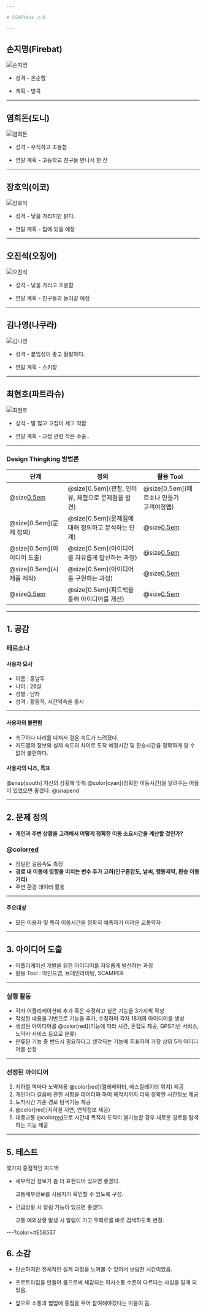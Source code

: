 ```yaml
---

# SSAFYens 소개

---
```


## 손지명(Firebat)

![손지명](./img/1.jpg)

* 성격 - 온순함

* 계획 - 방콕

---

## 염희돈(도니)

![염희돈](./img/2.jpg)

* 성격 - 우직하고 조용함

* 연말 계획 - 고등학교 친구들 만나서 한 잔

---

## 장호익(이코)

![장호익](./img/3.jpg)

* 성격 - 낯을 가리지만 밝다.

* 연말 계획 - 집에 있을 예정

---

## 오진석(오징어)

![오진석](./img/4.jpg)

* 성격 - 낯을 가리고 조용함

* 연말 계획 - 친구들과 놀러갈 예정

---

## 김나영(나쿠라)

![김나영](./img/5.jpg)

* 성격 - 붙임성이 좋고 활발하다.

* 연말 계획 - 스키장

---

## 최현호(파트라슈)

![최현호](./img/6.jpg)

* 성격 - 말 많고 고집이 세고 착함

* 연말 계획 - 교정 관련 작은 수술..

---

### Design Thingking 방법론

| 단계                    | 정의                                 | 활용 Tool                           |
|-------------------------|--------------------------------------|-------------------------------------|
| @size[0.5em](공감)| @size[0.5em](관찰, 인터뷰, 체험으로 문제점을 발견) | @size[0.5em](페르소나 만들기<br />고객여정맵) |
| @size[0.5em](문제 정의) | @size[0.5em](문제점에 대해 정의하고 분석하는 단계) | @size[0.5em](관점서술문)              |
| @size[0.5em](아이디어 도출) | @size[0.5em](아이디어를 자유롭게 발산하는 과정)    | @size[0.5em](SCAMPER)       |
| @size[0.5em](시제품 제작) | @size[0.5em](아이디어를 구현하는 과정)  | @size[0.5em](OVEN)   |
| @size[0.5em](테스트)          | @size[0.5em](피드백을 통해 아이디어를 개선)        | @size[0.5em](Pivot)          |

---
## 1. 공감
### 페르소나

#### 사용자 묘사
* 이름 : 홍날두
* 나이 : 26살
* 성별 : 남자
* 성격 : 활동적, 시간약속을 중시

---
#### 사용자의 불편함
* 축구하다 다리를 다쳐서 걸음 속도가 느려졌다.
* 지도앱의 정보와 실제 속도의 차이로 도착 예정시간 및 환승시간을 정확하게 알 수 없어 불편하다.

#### 사용자의 니즈, 목표
@snap[south]
자신의 상황에 맞춰 @color[cyan](정확한 이동시간)을 알려주는 어플이 있었으면 좋겠다.
@snapend

---
## 2. 문제 정의

- **개인과 주변 상황을 고려해서 어떻게 정확한 이동 소요시간을 계산할 것인가?**

### @color[red](SW컨셉)
- 정밀한 걸음속도 측정
- **경로 내 이동에 영향을 미치는 변수 추가 고려(인구혼잡도, 날씨, 행동제약, 환승 이동거리)**
- 주변 환경 데이터 활용

---

#### 주요대상
- 모든 이용자 및 특히 이동시간을 정확히 예측하기 어려운 교통약자

---
## 3. 아이디어 도출

- 어플리케이션 개발을 위한 아이디어를 자유롭게 발산하는 과정
- 활용 Tool : 마인드맵, 브레인라이팅, SCAMPER

---
### 실행 활동

- 각자 어플리케이션에 추가 혹은 수정하고 싶은 기능을 3가지씩 작성
- 작성된 내용을 기반으로 기능을 추가, 수정하여 각자 18개의 아이디어를 생성
- 생성된 아이디어를 @color[red](기능에 따라 시간, 혼잡도 제공, GPS기반 서비스, 노약사 서비스 등으로 분류)
- 분류된 기능 중 반드시 필요하다고 생각되는 기능에 투표하여 가장 상위 5개 아이디어를 선정

---
### 선정된 아이디어
1. 지하철 역마다 노약자용 @color[red](엘레베이터, 에스컬레이터 위치) 제공
2. 개인마다 걸음에 관한 사항을 데이터화 하여 목적지까지 더욱 정확한 시간정보 제공
3. 도착시간 기준 경로 탐색기능 제공
4. @color[red](지하철 지연, 연착정보 제공)
5. 대중교통 @color[red](사고발생)으로 시간내 목적지 도착이 불가능할 경우 새로운 경로를 탐색하는 기능 제공

---
## 5. 테스트

몇가지 중점적인 피드백

- 세부적인 정보가 좀 더 표현되어 있으면 좋겠다.

  교통세부정보를 사용자가 확인할 수 있도록 구성.
  
- 긴급상황 시 알림 기능이 있으면 좋겠다.

  교통 예외상황 발생 시 알림이 가고 우회로를 바로 검색하도록 변경.

---?color=#E58537

## 6. 소감

* 단순하지만 전체적인 설계 과정을 느껴볼 수 있어서 보람찬 시간이었음.

* 프로토타입을 만들어 봄으로써 체감되는 의사소통 수준이 다르다는 사실을 알게 되었음.

* 앞으로 소통과 협업에 중점을 두어 참여해야겠다는 마음이 듬.



